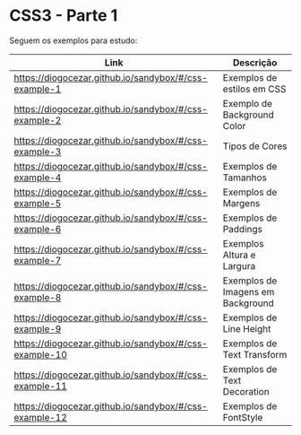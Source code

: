 # CSS3 - Parte 1

Seguem os exemplos para estudo:

| Link                                                    | Descrição                                  |
|---------------------------------------------------------|--------------------------------------------|
| https://diogocezar.github.io/sandybox/#/css-example-1   | Exemplos de estilos em CSS                 |
| https://diogocezar.github.io/sandybox/#/css-example-2   | Exemplo de Background Color                |
| https://diogocezar.github.io/sandybox/#/css-example-3   | Tipos de Cores                             |
| https://diogocezar.github.io/sandybox/#/css-example-4   | Exemplos de Tamanhos                       |
| https://diogocezar.github.io/sandybox/#/css-example-5   | Exemplos de Margens                        |
| https://diogocezar.github.io/sandybox/#/css-example-6   | Exemplos de Paddings                       |
| https://diogocezar.github.io/sandybox/#/css-example-7   | Exemplos Altura e Largura                  |
| https://diogocezar.github.io/sandybox/#/css-example-8   | Exemplos de Imagens em Background          |
| https://diogocezar.github.io/sandybox/#/css-example-9   | Exemplos de Line Height                    |
| https://diogocezar.github.io/sandybox/#/css-example-10  | Exemplos de Text Transform                 |
| https://diogocezar.github.io/sandybox/#/css-example-11  | Exemplos de Text Decoration                |
| https://diogocezar.github.io/sandybox/#/css-example-12  | Exemplos de FontStyle                      |